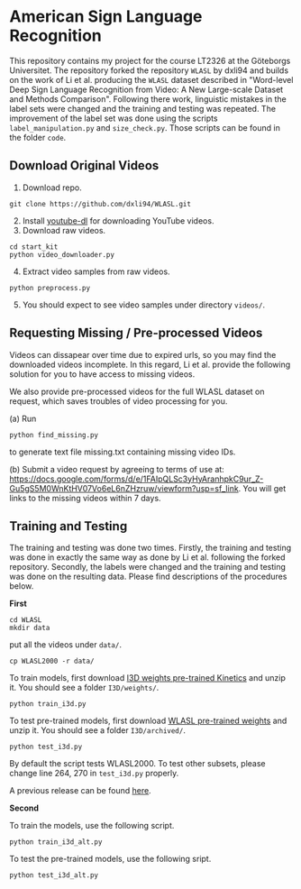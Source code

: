 American Sign Language Recognition
============================================================================================

This repository contains my project for the course LT2326 at the Göteborgs Universitet. The repository forked the repository `WLASL` by dxli94 and builds on the work of Li et al. producing the `WLASL` dataset described in "Word-level Deep Sign Language Recognition from Video: A New Large-scale Dataset and Methods Comparison". Following there work, linguistic mistakes in the label sets were changed and the training and testing was repeated. The improvement of the label set was done using the scripts `label_manipulation.py` and `size_check.py`. Those scripts can be found in the folder `code`.

Download Original Videos
-----------------
1. Download repo.
```
git clone https://github.com/dxli94/WLASL.git
```

2. Install [youtube-dl](https://github.com/ytdl-org/youtube-dl) for downloading YouTube videos.
3. Download raw videos.
```
cd start_kit
python video_downloader.py
```
4. Extract video samples from raw videos.
```
python preprocess.py
```
5. You should expect to see video samples under directory ```videos/```.

Requesting Missing / Pre-processed Videos
-----------------

Videos can dissapear over time due to expired urls, so you may find the downloaded videos incomplete. In this regard, Li et al. provide the following solution for you to have access to missing videos.

We also provide pre-processed videos for the full WLASL dataset on request, which saves troubles of video processing for you.

 (a) Run
```
python find_missing.py
```
to generate text file missing.txt containing missing video IDs.

 (b)  Submit a video request by agreeing to terms of use at:  https://docs.google.com/forms/d/e/1FAIpQLSc3yHyAranhpkC9ur_Z-Gu5gS5M0WnKtHV07Vo6eL6nZHzruw/viewform?usp=sf_link. You will get links to the missing videos within 7 days.


Training and Testing
---------------
The training and testing was done two times. Firstly, the training and testing was done in exactly the same way as done by Li et al. following the forked repository. Secondly, the labels were changed and the training and testing was done on the resulting data. Please find descriptions of the procedures below.

**First**


```
cd WLASL
mkdir data
```
put all the videos under ```data/```.
```
cp WLASL2000 -r data/
```
To train models, first download [I3D weights pre-trained Kinetics](https://drive.google.com/file/d/1JgTRHGBRCHyHRT_rAF0fOjnfiFefXkEd/view?usp=sharing) and unzip it. You should see a folder ```I3D/weights/```.

```
python train_i3d.py
```
To test pre-trained models, first download [WLASL pre-trained weights](https://drive.google.com/file/d/1jALimVOB69ifYkeT0Pe297S1z4U3jC48/view?usp=sharing) and unzip it. You should see a folder ```I3D/archived/```.

```
python test_i3d.py
```
By default the script tests WLASL2000. To test other subsets, please change line 264, 270 in ```test_i3d.py``` properly.

A previous release can be found [here](https://drive.google.com/file/d/1vktQxvRHNS9psOQVKx5-dsERlmiYFRXC/view).

**Second**

To train the models, use the following script.
```
python train_i3d_alt.py
```
To test the pre-trained models, use the following sript.
```
python test_i3d_alt.py
```
